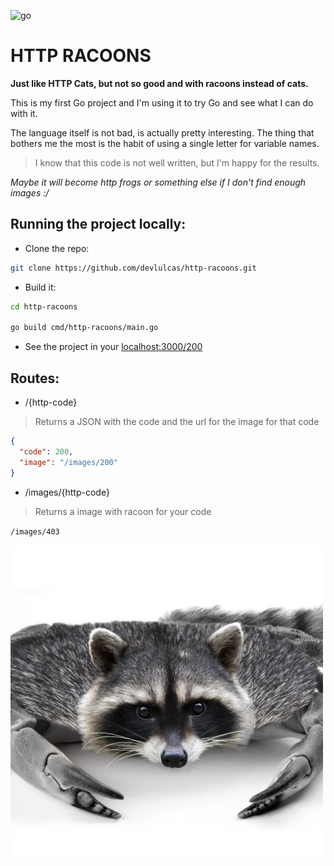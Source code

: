 ![go](https://img.shields.io/static/v1?label=GO&labelColor=50bfff&message=API&color=000000&logo=go&logoColor=ffffff&style=flat-square)

# HTTP RACOONS

**Just like HTTP Cats, but not so good and with racoons instead of cats.**

This is my first Go project and I'm using it to try Go and see what I can do with it.

The language itself is not bad, is actually pretty interesting. The thing that bothers me the most is the habit of using a single letter for variable names.

> I know that this code is not well written, but I'm happy for the results.

_Maybe it will become http frogs or something else if I don't find enough images :/_

## Running the project locally:

- Clone the repo:

```bash
git clone https://github.com/devlulcas/http-racoons.git
```

- Build it:

```bash
cd http-racoons

go build cmd/http-racoons/main.go
```

- See the project in your [localhost:3000/200](http://localhost:3000/200)

## Routes:

- /{http-code}

> Returns a JSON with the code and the url for the image for that code

```json
{
  "code": 200,
  "image": "/images/200"
}
```

- /images/{http-code}

> Returns a image with racoon for your code

`/images/403`

![forbidden](https://raw.githubusercontent.com/devlulcas/http-racoons/main/static/403.png)

